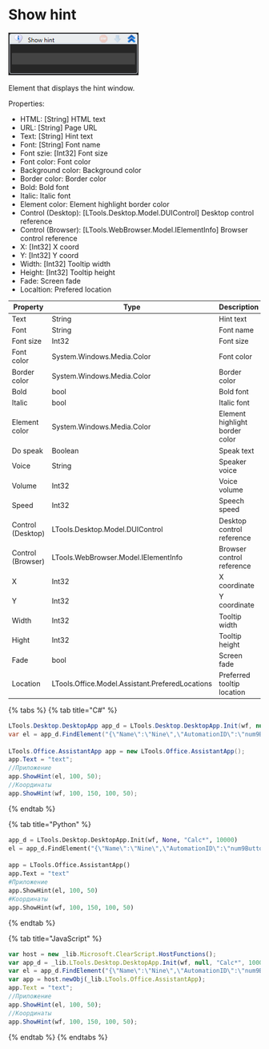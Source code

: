 # Show hint

![](<../../../.gitbook/assets/image (231).png>)

Element that displays the hint window.

Properties:

* HTML: \[String] HTML text
* URL: \[String] Page URL
* Text: \[String] Hint text
* Font: \[String] Font name
* Font szie: \[Int32] Font size
* Font color: Font color
* Background color: Background color
* Border color: Border color
* Bold: Bold font
* Italic: Italic font
* Element color: Element highlight border color
* Control (Desktop): \[LTools.Desktop.Model.DUIControl] Desktop control reference
* Control (Browser): \[LTools.WebBrowser.Model.IElementInfo] Browser control reference
* X: \[Int32] X coord
* Y: \[Int32] Y coord
* Width: \[Int32] Tooltip width
* Height: \[Int32] Tooltip height
* Fade: Screen fade
* Localtion: Prefered location


| Property               | Type                                            | Description                     |
| ---------------------- | ----------------------------------------------- | ------------------------------- |
| Text                   | String                                          | Hint text                       |
| Font                   | String                                          | Font name                       |
| Font size              | Int32                                           | Font size                       |
| Font color             | System.Windows.Media.Color                      | Font color                      |
| Border color           | System.Windows.Media.Color                      | Border color                    |
| Bold                   | bool                                            | Bold font                       |
| Italic                 | bool                                            | Italic font                     |
| Element color          | System.Windows.Media.Color                      | Element highlight border color  |
| Do speak               | Boolean                                         | Speak text                      |
| Voice                  | String                                          | Speaker voice                   |
| Volume                 | Int32                                           | Voice volume                    |
| Speed                  | Int32                                           | Speech speed                    |
| Control (Desktop)      | LTools.Desktop.Model.DUIControl                 | Desktop control reference       |
| Control (Browser)      | LTools.WebBrowser.Model.IElementInfo            | Browser control reference       |
| X                      | Int32                                           | X coordinate                    |
| Y                      | Int32                                           | Y coordinate                    |
| Width                  | Int32                                           | Tooltip width                   |
| Hight                  | Int32                                           | Tooltip height                  |
| Fade                   | bool                                            | Screen fade                     |
| Location               | LTools.Office.Model.Assistant.PreferedLocations | Preferred tooltip location      |

{% tabs %}
{% tab title="C#" %}
```csharp
LTools.Desktop.DesktopApp app_d = LTools.Desktop.DesktopApp.Init(wf, null, "Calc*", 10000);
var el = app_d.FindElement("{\"Name\":\"Nine\",\"AutomationID\":\"num9Button\",\"AUIProperties\":[],\"TextSearchMode\":0,\"IsRoot\":false,\"IsQuickSearch\":false}", 10000);

LTools.Office.AssistantApp app = new LTools.Office.AssistantApp();
app.Text = "text";
//Приложение
app.ShowHint(el, 100, 50);
//Координаты
app.ShowHint(wf, 100, 150, 100, 50);
```
{% endtab %}

{% tab title="Python" %}
```python
app_d = LTools.Desktop.DesktopApp.Init(wf, None, "Calc*", 10000)
el = app_d.FindElement("{\"Name\":\"Nine\",\"AutomationID\":\"num9Button\",\"AUIProperties\":[],\"TextSearchMode\":0,\"IsRoot\":false,\"IsQuickSearch\":false}", 10000)

app = LTools.Office.AssistantApp()
app.Text = "text"
#Приложение
app.ShowHint(el, 100, 50)
#Координаты
app.ShowHint(wf, 100, 150, 100, 50)
```
{% endtab %}

{% tab title="JavaScript" %}
```javascript
var host = new _lib.Microsoft.ClearScript.HostFunctions();
var app_d = _lib.LTools.Desktop.DesktopApp.Init(wf, null, "Calc*", 10000);
var el = app_d.FindElement("{\"Name\":\"Nine\",\"AutomationID\":\"num9Button\",\"AUIProperties\":[],\"TextSearchMode\":0,\"IsRoot\":false,\"IsQuickSearch\":false}", 10000);
var app = host.newObj(_lib.LTools.Office.AssistantApp);
app.Text = "text";
//Приложение
app.ShowHint(el, 100, 50);
//Координаты
app.ShowHint(wf, 100, 150, 100, 50);
```
{% endtab %}
{% endtabs %}

